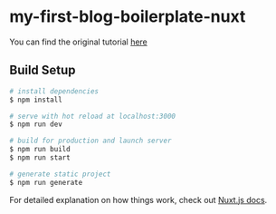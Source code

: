 # my-first-blog-boilerplate-nuxt

You can find the original tutorial [here](https://www.youtube.com/watch?v=1SAZMFwYUDE)

## Build Setup

```bash
# install dependencies
$ npm install

# serve with hot reload at localhost:3000
$ npm run dev

# build for production and launch server
$ npm run build
$ npm run start

# generate static project
$ npm run generate
```

For detailed explanation on how things work, check out [Nuxt.js docs](https://nuxtjs.org).
